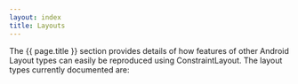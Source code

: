 ```yaml
---
layout: index
title: Layouts
---
```


The {{ page.title }} section provides details of how features of other Android Layout types can easily be reproduced using 
ConstraintLayout. The layout types currently documented are: